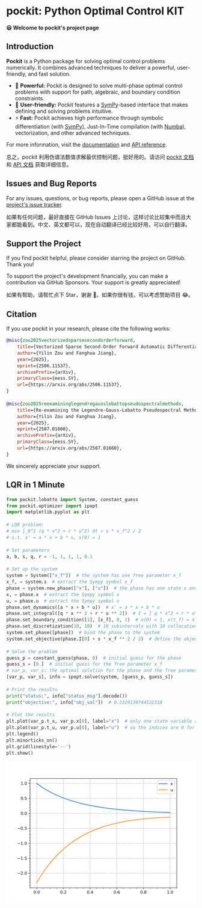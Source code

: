 # pockit: Python Optimal Control KIT

**😃 Welcome to pockit's project page**

## Introduction

**Pockit** is a Python package for solving optimal control problems numerically. It combines advanced techniques to deliver a powerful, user-friendly, and fast solution.

- 💪 **Powerful:** Pockit is designed to solve multi-phase optimal control problems with support for path, algebraic, and boundary condition constraints.
- 🔢 **User-friendly:** Pockit features a [SymPy](https://www.sympy.org/)-based interface that makes defining and solving problems intuitive.
- ⚡ **Fast:** Pockit achieves high performance through symbolic differentiation (with [SymPy](https://www.sympy.org/)), Just-In-Time compilation (with [Numba](https://numba.pydata.org/)), vectorization, and other advanced techniques.

For more information, visit the [documentation](https://pockit.pages.dev) and [API reference](https://pockit-api.pages.dev/).

总之，pockit 利用伪谱法数值求解最优控制问题，挺好用的。请访问 [pockit 文档](https://pockit.pages.dev) 和 [API 文档](https://pockit-api.pages.dev) 获取详细信息。

## Issues and Bug Reports

For any issues, questions, or bug reports, please open a GitHub issue at the [project's issue tracker](https://github.com/zouyilin2000/pockit/issues). 

如果有任何问题，最好直接在 GitHub Issues 上讨论，这样讨论比较集中而且大家都能看到。中文、英文都可以，现在自动翻译已经比较好用，可以自行翻译。

## Support the Project

If you find pockit helpful, please consider starring the project on GitHub. Thank you!

To support the project's development financially, you can make a contribution via GitHub Sponsors. Your support is greatly appreciated!

如果有帮助，请帮忙点下 Star，谢谢 🙏。如果你很有钱，可以考虑赞助项目 😂。

## Citation

If you use pockit in your research, please cite the following works:

```bibtex
@misc{zou2025vectorizedsparsesecondorderforward,
    title={Vectorized Sparse Second-Order Forward Automatic Differentiation for Optimal Control Direct Methods}, 
    author={Yilin Zou and Fanghua Jiang},
    year={2025},
    eprint={2506.11537},
    archivePrefix={arXiv},
    primaryClass={eess.SY},
    url={https://arxiv.org/abs/2506.11537}, 
}

@misc{zou2025reexamininglegendregausslobattopseudospectralmethods,
    title={Re-examining the Legendre-Gauss-Lobatto Pseudospectral Methods for Optimal Control}, 
    author={Yilin Zou and Fanghua Jiang},
    year={2025},
    eprint={2507.01660},
    archivePrefix={arXiv},
    primaryClass={eess.SY},
    url={https://arxiv.org/abs/2507.01660}, 
}
```

We sincerely appreciate your support.

## LQR in 1 Minute
```python
from pockit.lobatto import System, constant_guess
from pockit.optimizer import ipopt
import matplotlib.pyplot as plt

# LQR problem:
# min ∫_0^1 (q * x^2 + r * u^2) dt + s * x_f^2 / 2
# s.t. x' = a * x + b * u, x(0) = 1

# Set parameters
a, b, s, q, r = -1, 1, 1, 1, 0.1

# Set up the system
system = System(["x_f"])  # the system has one free parameter x_f
x_f, = system.s  # extract the Sympy symbol x_f
phase = system.new_phase(["x"], ["u"])  # the phase has one state x and one control u
x, = phase.x  # extract the Sympy symbol x
u, = phase.u  # extract the Sympy symbol u
phase.set_dynamics([a * x + b * u])  # x' = a * x + b * u
phase.set_integral([q * x ** 2 + r * u ** 2])  # I = ∫ q * x^2 + r * u^2 dt
phase.set_boundary_condition([1], [x_f], 0, 1)  # x(0) = 1, x(t_f) = x_f, t_0 = 0, t_f = 1
phase.set_discretization(10, 10)  # 10 subintervals with 10 collocation points in each subinterval
system.set_phase([phase])  # bind the phase to the system
system.set_objective(phase.I[0] + s * x_f ** 2 / 2)  # define the objective function

# Solve the problem
guess_p = constant_guess(phase, 0)  # initial guess for the phase
guess_s = [0.]  # initial guess for the free parameter x_f
# var_p, var_s: the optimal solution for the phase and the free parameter
[var_p, var_s], info = ipopt.solve(system, [guess_p, guess_s])

# Print the results
print("status:", info["status_msg"].decode())
print("objective:", info["obj_val"])  # 0.2319139744522318

# Plot the results
plt.plot(var_p.t_x, var_p.x[0], label="x")  # only one state variable and one control variable, 
plt.plot(var_p.t_u, var_p.u[0], label="u")  # so the indices are 0 for both
plt.legend()
plt.minorticks_on()
plt.grid(linestyle='--')
plt.show()
```
![Result of the LQR Problem](images/lqr_readme.png)
